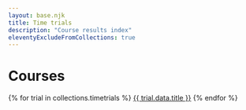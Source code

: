 ```yaml
---
layout: base.njk
title: Time trials
description: "Course results index"
eleventyExcludeFromCollections: true
---
```


# Courses

{% for trial in collections.timetrials %}
    <a href="{{ trial.page.url  }}">{{ trial.data.title }}</a>
{% endfor %}

